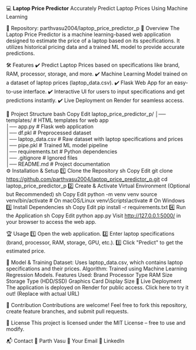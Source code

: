 💻 **Laptop Price Predictor**
Accurately Predict Laptop Prices Using Machine Learning


🔗 Repository: parthvasu2004/laptop_price_predictor_p
🚀 Overview
The Laptop Price Predictor is a machine learning-based web application designed to estimate the price of a laptop based on its specifications. It utilizes historical pricing data and a trained ML model to provide accurate predictions.

🛠️ Features
✔️ Predict Laptop Prices based on specifications like brand, RAM, processor, storage, and more.
✔️ Machine Learning Model trained on a dataset of laptop prices (laptop_data.csv).
✔️ Flask Web App for an easy-to-use interface.
✔️ Interactive UI for users to input specifications and get predictions instantly.
✔️ Live Deployment on Render for seamless access.

📂 Project Structure
bash
Copy
Edit
laptop_price_predictor_p/
│── templates/          # HTML templates for web app  
│── app.py              # Flask web application  
│── df.pkl              # Preprocessed dataset  
│── laptop_data.csv     # Raw dataset with laptop specifications and prices  
│── pipe.pkl            # Trained ML model pipeline  
│── requirements.txt    # Python dependencies  
│── .gitignore          # Ignored files  
│── README.md           # Project documentation  
⚙️ Installation & Setup
1️⃣ Clone the Repository
sh
Copy
Edit
git clone https://github.com/parthvasu2004/laptop_price_predictor_p.git
cd laptop_price_predictor_p
2️⃣ Create & Activate Virtual Environment (Optional but Recommended)
sh
Copy
Edit
python -m venv venv
source venv/bin/activate  # On macOS/Linux
venv\Scripts\activate     # On Windows
3️⃣ Install Dependencies
sh
Copy
Edit
pip install -r requirements.txt
4️⃣ Run the Application
sh
Copy
Edit
python app.py
Visit http://127.0.0.1:5000/ in your browser to access the web app.

🏆 Usage
1️⃣ Open the web application.
2️⃣ Enter laptop specifications (brand, processor, RAM, storage, GPU, etc.).
3️⃣ Click "Predict" to get the estimated price.

🎯 Model & Training
Dataset: Uses laptop_data.csv, which contains laptop specifications and their prices.
Algorithm: Trained using Machine Learning Regression Models.
Features Used:
Brand
Processor Type
RAM Size
Storage Type (HDD/SSD)
Graphics Card
Display Size
🔗 Live Deployment
The application is deployed on Render for public access. Click here to try it out! (Replace with actual URL)

🤝 Contribution
Contributions are welcome! Feel free to fork this repository, create feature branches, and submit pull requests.

📜 License
This project is licensed under the MIT License – free to use and modify.

📬 Contact
👤 Parth Vasu
📧 Your Email
🔗 LinkedIn
